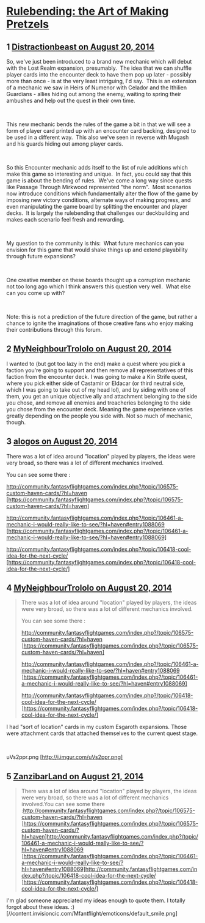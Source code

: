 # [Rulebending: the Art of Making Pretzels](https://community.fantasyflightgames.com/topic/114083-rulebending-the-art-of-making-pretzels/)

## 1 [Distractionbeast on August 20, 2014](https://community.fantasyflightgames.com/topic/114083-rulebending-the-art-of-making-pretzels/?do=findComment&comment=1214333)

So, we've just been introduced to a brand new mechanic which will debut with the Lost Realm expansion, presumably.  The idea that we can shuffle player cards into the encounter deck to have them pop up later - possibly more than once - is at the very least intriguing, I'd say.  This is an extension of a mechanic we saw in Heirs of Numenor with Celador and the Ithilien Guardians - allies hiding out among the enemy, waiting to spring their ambushes and help out the quest in their own time.

 

This new mechanic bends the rules of the game a bit in that we will see a form of player card printed up with an encounter card backing, designed to be used in a different way.  This also we've seen in reverse with Mugash and his guards hiding out among player cards.

 

So this Encounter mechanic adds itself to the list of rule additions which make this game so interesting and unique.  In fact, you could say that this game is about the bending of rules.  We've come a long way since quests like Passage Through Mirkwood represented "the norm".  Most scenarios now introduce conditions which fundamentally alter the flow of the game by imposing new victory conditions, alternate ways of making progress, and even manipulating the game board by splitting the encounter and player decks.  It is largely the rulebending that challenges our deckbuilding and makes each scenario feel fresh and rewarding.

 

My question to the community is this:  What future mechanics can you envision for this game that would shake things up and extend playability through future expansions?

 

One creative member on these boards thought up a corruption mechanic not too long ago which I think answers this question very well.  What else can you come up with?

 

Note: this is not a prediction of the future direction of the game, but rather a chance to ignite the imaginations of those creative fans who enjoy making their contributions through this forum.

## 2 [MyNeighbourTrololo on August 20, 2014](https://community.fantasyflightgames.com/topic/114083-rulebending-the-art-of-making-pretzels/?do=findComment&comment=1214376)

I wanted to (but got too lazy in the end) make a quest where you pick a faction you're going to support and then remove all representatives of this faction from the encounter deck. I was going to make a Kin Strife quest, where you pick either side of Castamir or Eldacar (or third neutral side, which I was going to take out of my head lol), and by siding with one of them, you get an unique objective ally and attachment belonging to the side you chose, and remove all enemies and treacheries belonging to the side you chose from the encounter deck. Meaning the game experience varies greatly depending on the people you side with. Not so much of mechanic, though.

## 3 [alogos on August 20, 2014](https://community.fantasyflightgames.com/topic/114083-rulebending-the-art-of-making-pretzels/?do=findComment&comment=1214377)

There was a lot of idea around "location" played by players, the ideas were very broad, so there was a lot of different mechanics involved.

You can see some there :

http://community.fantasyflightgames.com/index.php?/topic/106575-custom-haven-cards/?hl=haven [https://community.fantasyflightgames.com/index.php?/topic/106575-custom-haven-cards/?hl=haven]

http://community.fantasyflightgames.com/index.php?/topic/106461-a-mechanic-i-would-really-like-to-see/?hl=haven#entry1088069 [https://community.fantasyflightgames.com/index.php?/topic/106461-a-mechanic-i-would-really-like-to-see/?hl=haven#entry1088069]

http://community.fantasyflightgames.com/index.php?/topic/106418-cool-idea-for-the-next-cycle/ [https://community.fantasyflightgames.com/index.php?/topic/106418-cool-idea-for-the-next-cycle/]

## 4 [MyNeighbourTrololo on August 20, 2014](https://community.fantasyflightgames.com/topic/114083-rulebending-the-art-of-making-pretzels/?do=findComment&comment=1214385)

> There was a lot of idea around "location" played by players, the ideas were very broad, so there was a lot of different mechanics involved.
> 
> You can see some there :
> 
> http://community.fantasyflightgames.com/index.php?/topic/106575-custom-haven-cards/?hl=haven [https://community.fantasyflightgames.com/index.php?/topic/106575-custom-haven-cards/?hl=haven]
> 
> http://community.fantasyflightgames.com/index.php?/topic/106461-a-mechanic-i-would-really-like-to-see/?hl=haven#entry1088069 [https://community.fantasyflightgames.com/index.php?/topic/106461-a-mechanic-i-would-really-like-to-see/?hl=haven#entry1088069]
> 
> http://community.fantasyflightgames.com/index.php?/topic/106418-cool-idea-for-the-next-cycle/ [https://community.fantasyflightgames.com/index.php?/topic/106418-cool-idea-for-the-next-cycle/]

I had "sort of location" cards in my custom Esgaroth expansions. Those were attachment cards that attached themselves to the current quest stage.

 

uVs2ppr.png [http://i.imgur.com/uVs2ppr.png]

## 5 [ZanzibarLand on August 21, 2014](https://community.fantasyflightgames.com/topic/114083-rulebending-the-art-of-making-pretzels/?do=findComment&comment=1216515)

> There was a lot of idea around "location" played by players, the ideas were very broad, so there was a lot of different mechanics involved.You can see some there :http://community.fantasyflightgames.com/index.php?/topic/106575-custom-haven-cards/?hl=haven [https://community.fantasyflightgames.com/index.php?/topic/106575-custom-haven-cards/?hl=haven]http://community.fantasyflightgames.com/index.php?/topic/106461-a-mechanic-i-would-really-like-to-see/?hl=haven#entry1088069 [https://community.fantasyflightgames.com/index.php?/topic/106461-a-mechanic-i-would-really-like-to-see/?hl=haven#entry1088069]http://community.fantasyflightgames.com/index.php?/topic/106418-cool-idea-for-the-next-cycle/ [https://community.fantasyflightgames.com/index.php?/topic/106418-cool-idea-for-the-next-cycle/]

I'm glad someone appreciated my ideas enough to quote them. I totally forgot about these ideas. :) [//content.invisioncic.com/Mfantflight/emoticons/default_smile.png]

